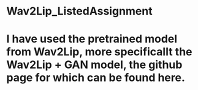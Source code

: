 # Wav2Lip_ListedAssignment
# I have used the pretrained model from Wav2Lip, more specificallt the Wav2Lip + GAN model, the github page for which can be found here.
